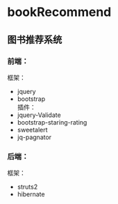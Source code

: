 # bookRecommend
## 图书推荐系统 
### 前端：
   框架：
   - jquery
   - bootstrap  
   插件：
   - jquery-Validate
   - bootstrap-staring-rating
   - sweetalert
   - jq-pagnator 
### 后端：
   框架：
   - struts2
   - hibernate
